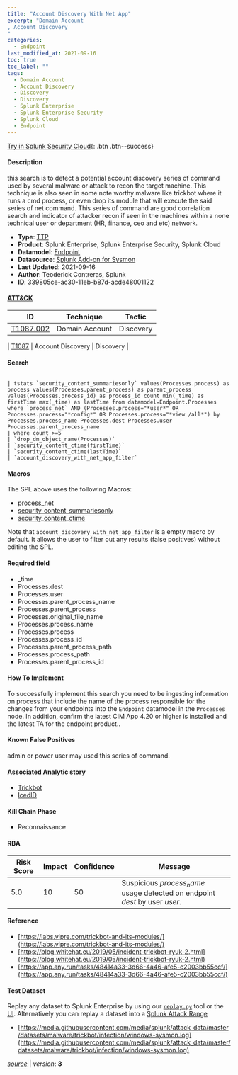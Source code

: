 ```yaml
---
title: "Account Discovery With Net App"
excerpt: "Domain Account
, Account Discovery
"
categories:
  - Endpoint
last_modified_at: 2021-09-16
toc: true
toc_label: ""
tags:
  - Domain Account
  - Account Discovery
  - Discovery
  - Discovery
  - Splunk Enterprise
  - Splunk Enterprise Security
  - Splunk Cloud
  - Endpoint
---
```




[Try in Splunk Security Cloud](https://www.splunk.com/en_splunk_app_enrichmentus/cyber-security.html){: .btn .btn--success}

#### Description

this search is to detect a potential account discovery series of command used by several malware or attack to recon the target machine. This technique is also seen in some note worthy malware like trickbot where it runs a cmd process, or even drop its module that will execute the said series of net command. This series of command are good correlation search and indicator of attacker recon if seen in the machines within a none technical user or department (HR, finance, ceo and etc) network.

- **Type**: [TTP](https://github.com/splunk/security_content/wiki/object-Analytic-Types)
- **Product**: Splunk Enterprise, Splunk Enterprise Security, Splunk Cloud
- **Datamodel**: [Endpoint](https://docs.splunk.com/Documentation/CIM/latest/User/Endpoint)
- **Datasource**: [Splunk Add-on for Sysmon](https://splunkbase.splunk.com/api/apps/entriesbyid/Splunk_TA_microsoft_sysmon/2.0.0)
- **Last Updated**: 2021-09-16
- **Author**: Teoderick Contreras, Splunk
- **ID**: 339805ce-ac30-11eb-b87d-acde48001122


#### [ATT&CK](https://attack.mitre.org/)

| ID             | Technique        |  Tactic             |
| -------------- | ---------------- |-------------------- |
| [T1087.002](https://attack.mitre.org/techniques/T1087/002/) | Domain Account | Discovery |

| [T1087](https://attack.mitre.org/techniques/T1087/) | Account Discovery | Discovery |

#### Search

```

| tstats `security_content_summariesonly` values(Processes.process) as process values(Processes.parent_process) as parent_process values(Processes.process_id) as process_id count min(_time) as firstTime max(_time) as lastTime from datamodel=Endpoint.Processes where `process_net` AND (Processes.process="*user*" OR  Processes.process="*config*" OR Processes.process="*view /all*") by  Processes.process_name Processes.dest Processes.user Processes.parent_process_name 
| where count >=5 
| `drop_dm_object_name(Processes)` 
| `security_content_ctime(firstTime)` 
| `security_content_ctime(lastTime)` 
| `account_discovery_with_net_app_filter`
```

#### Macros
The SPL above uses the following Macros:
* [process_net](https://github.com/splunk/security_content/blob/develop/macros/process_net.yml)
* [security_content_summariesonly](https://github.com/splunk/security_content/blob/develop/macros/security_content_summariesonly.yml)
* [security_content_ctime](https://github.com/splunk/security_content/blob/develop/macros/security_content_ctime.yml)

Note that `account_discovery_with_net_app_filter` is a empty macro by default. It allows the user to filter out any results (false positives) without editing the SPL.

#### Required field
* _time
* Processes.dest
* Processes.user
* Processes.parent_process_name
* Processes.parent_process
* Processes.original_file_name
* Processes.process_name
* Processes.process
* Processes.process_id
* Processes.parent_process_path
* Processes.process_path
* Processes.parent_process_id


#### How To Implement
To successfully implement this search you need to be ingesting information on process that include the name of the process responsible for the changes from your endpoints into the `Endpoint` datamodel in the `Processes` node. In addition, confirm the latest CIM App 4.20 or higher is installed and the latest TA for the endpoint product..

#### Known False Positives
admin or power user may used this series of command.

#### Associated Analytic story
* [Trickbot](/stories/trickbot)
* [IcedID](/stories/icedid)


#### Kill Chain Phase
* Reconnaissance



#### RBA

| Risk Score  | Impact      | Confidence   | Message      |
| ----------- | ----------- |--------------|--------------|
| 5.0 | 10 | 50 | Suspicious $process_name$ usage detected on endpoint $dest$ by user $user$. |




#### Reference

* [https://labs.vipre.com/trickbot-and-its-modules/](https://labs.vipre.com/trickbot-and-its-modules/)
* [https://blog.whitehat.eu/2019/05/incident-trickbot-ryuk-2.html](https://blog.whitehat.eu/2019/05/incident-trickbot-ryuk-2.html)
* [https://app.any.run/tasks/48414a33-3d66-4a46-afe5-c2003bb55ccf/](https://app.any.run/tasks/48414a33-3d66-4a46-afe5-c2003bb55ccf/)



#### Test Dataset
Replay any dataset to Splunk Enterprise by using our [`replay.py`](https://github.com/splunk/attack_data#using-replaypy) tool or the [UI](https://github.com/splunk/attack_data#using-ui).
Alternatively you can replay a dataset into a [Splunk Attack Range](https://github.com/splunk/attack_range#replay-dumps-into-attack-range-splunk-server)


* [https://media.githubusercontent.com/media/splunk/attack_data/master/datasets/malware/trickbot/infection/windows-sysmon.log](https://media.githubusercontent.com/media/splunk/attack_data/master/datasets/malware/trickbot/infection/windows-sysmon.log)



[*source*](https://github.com/splunk/security_content/tree/develop/detections/endpoint/account_discovery_with_net_app.yml) \| *version*: **3**